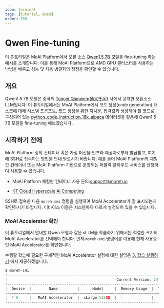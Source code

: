 ```yaml
---
icon: terminal
tags: [tutorial, qwen]
order: 700
---
```


# Qwen Fine-tuning

이 튜토리얼은 MoAI Platform에서 오픈 소스 [Qwen1.5 7B](https://huggingface.co/Qwen/Qwen1.5-7B) 모델을 fine-tuning 하는 예시를 소개합니다. 이를 통해 MoAI Platform으로 AMD GPU 클러스터를 사용하는 방법을 배우고 성능 및 자동 병렬화의 장점을 확인할 수 있습니다.

## 개요

Qwen1.5 7B 모델은 중국의 [Tongyi Qianwen(通义千问)](https://www.alibabacloud.com/en/solutions/generative-ai/qwen?_p_lc=1) 사에서 공개한 오픈소스 LLM입니다. 이 튜토리얼에서는 MoAI Platform에서 코드 생성(code generation) 태스크에 대해 시스템 프롬프트, 코드 생성을 위한 지시문, 입력값과 생성해야 할 코드로 구성되어 있는 [python_code_instruction_18k_alpaca](https://huggingface.co/datasets/iamtarun/python_code_instructions_18k_alpaca) 데이터셋을 활용해 Qwen1.5 7B 모델을 fine-tuning 해보겠습니다. 

## 시작하기 전에

MoAI Platform 상의 컨테이너 혹은 가상 머신을 인프라 제공자로부터 발급받고, 여기에 SSH로 접속하는 방법을 안내 받으시기 바랍니다. 예를 들어 MoAI Platform의 체험판 컨테이너 또는 MoAI Platform 기반으로 운영되는 퍼블릭 클라우드 서비스를 신청하여 사용할 수 있습니다.

- MoAI Platform 체험판 컨테이너 사용 문의:[support@moreh.io](support@moreh.io)

- [KT Cloud Hyperscale AI Computing](https://cloud.kt.com/solution/hyperscaleAiComputing/)

SSH로 접속한 다음 `moreh-smi` 명령을 실행하여 MoAI Accelerator가 잘 표시되는지 확인하시기 바랍니다. 디바이스 이름은 시스템마다 다르게 설정되어 있을 수 있습니다.

### MoAI Accelerator 확인

이 튜토리얼에서 안내할 Qwen 모델과 같은 sLLM을 학습하기 위해서는 적절한 크기의 MoAI Accelerator를 선택해야 합니다. 먼저 `moreh-smi` 명령어를 이용해 현재 사용중인 MoAI Accelerator를 확인합니다. 

수행할 학습에 필요한 구체적인 MoAI Accelerator 설정에 대한 설명은 [3. 학습 실행하기](3_학습_실행하기.md) 에서 제공하겠습니다. 

```jsx
$ moreh-smi
+---------------------------------------------------------------------------------------------------+
|                                                  Current Version: 24.2.0  Latest Version: 24.2.0  |
+---------------------------------------------------------------------------------------------------+
|  Device  |        Name         |      Model     |  Memory Usage  |  Total Memory  |  Utilization  |
+===================================================================================================+
|  * 0     |   MoAI Accelerator  |  xLarge.512GB  |  -             |  -             |  -            |
+---------------------------------------------------------------------------------------------------+
```

